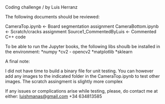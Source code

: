 Coding challenge / by Luis Herranz

The following documents should be reviewed:

CameraTop.ipynb     	<- Board segmentation assignment
CameraBottom.ipynb	<- Scratch/cracks assignment
Source1_CommentedByLuis <- Commented C++ code


To be able to run the Jupyter books, the following libs shoulb be installed in the environment:
*numpy
*cv2 - opencv2
*matplotlib
*sklearn

A final note:

I did not have time to build a binary file for unit testing. 
You can however add any images to the indicated folder in the CameraTop.ipynb to test other images.
The scratch assingment is slightly more complex 


If any issues or complications arise while testing, please, do contact me at either:
luishmanas@gmail.com
+34 634813585